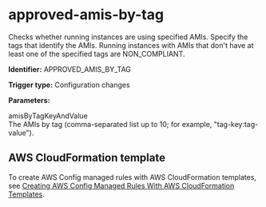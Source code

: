 # approved\-amis\-by\-tag<a name="approved-amis-by-tag"></a>

Checks whether running instances are using specified AMIs\. Specify the tags that identify the AMIs\. Running instances with AMIs that don't have at least one of the specified tags are NON\_COMPLIANT\.

**Identifier:** APPROVED\_AMIS\_BY\_TAG

**Trigger type:** Configuration changes

**Parameters:**

 amisByTagKeyAndValue   
The AMIs by tag \(comma\-separated list up to 10; for example, "tag\-key:tag\-value"\)\.

## AWS CloudFormation template<a name="w4aac13c29c17c47c13"></a>

To create AWS Config managed rules with AWS CloudFormation templates, see [Creating AWS Config Managed Rules With AWS CloudFormation Templates](aws-config-managed-rules-cloudformation-templates.md)\.